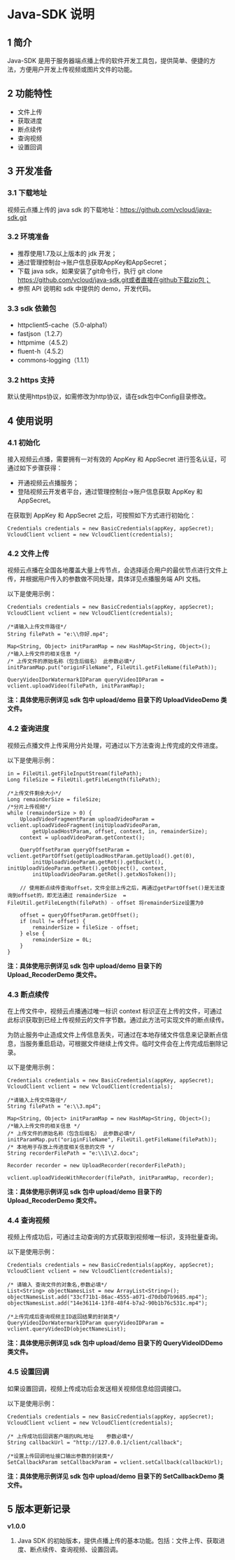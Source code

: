 
# Java-SDK 说明

## 1 简介

Java-SDK 是用于服务器端点播上传的软件开发工具包，提供简单、便捷的方法，方便用户开发上传视频或图片文件的功能。

## 2 功能特性

- 文件上传
- 获取进度
- 断点续传
- 查询视频
- 设置回调

## 3 开发准备

### 3.1 下载地址

视频云点播上传的 java sdk 的下载地址：https://github.com/vcloud/java-sdk.git

### 3.2 环境准备

- 推荐使用1.7及以上版本的 jdk 开发；
- 通过管理控制台->账户信息获取AppKey和AppSecret；
- 下载 java sdk，如果安装了git命令行，执行 git clone https://github.com/vcloud/java-sdk.git或者直接在github下载zip包；
- 参照 API 说明和 sdk 中提供的 demo，开发代码。

### 3.3 sdk 依赖包

- httpclient5-cache（5.0-alpha1）
- fastjson（1.2.7）
- httpmime（4.5.2）
- fluent-h（4.5.2）
- commons-logging（1.1.1）

### 3.2 https 支持

默认使用https协议，如需修改为http协议，请在sdk包中Config目录修改。

## 4 使用说明

### 4.1 初始化

接入视频云点播，需要拥有一对有效的 AppKey 和 AppSecret 进行签名认证，可通过如下步骤获得：

- 开通视频云点播服务；
- 登陆视频云开发者平台，通过管理控制台->账户信息获取 AppKey 和 AppSecret。

在获取到 AppKey 和 AppSecret 之后，可按照如下方式进行初始化：

	Credentials credentials = new BasicCredentials(appKey, appSecret);
	VcloudClient vclient = new VcloudClient(credentials);

### 4.2 文件上传

视频云点播在全国各地覆盖大量上传节点，会选择适合用户的最优节点进行文件上传，并根据用户传入的参数做不同处理，具体详见点播服务端 API 文档。

以下是使用示例：

	Credentials credentials = new BasicCredentials(appKey, appSecret);
	VcloudClient vclient = new VcloudClient(credentials);
	
	/*请输入上传文件路径*/
	String filePath = "e:\\你好.mp4";
	
	Map<String, Object> initParamMap = new HashMap<String, Object>();
	/*输入上传文件的相关信息 */
	/* 上传文件的原始名称（包含后缀名） 此参数必填*/
	initParamMap.put("originFileName", FileUtil.getFileName(filePath));
	
	QueryVideoIDorWatermarkIDParam queryVideoIDParam = vclient.uploadVideo(filePath, initParamMap);

**注：具体使用示例详见 sdk 包中 upload/demo 目录下的 UploadVideoDemo 类文件。**

### 4.2 查询进度

视频云点播文件上传采用分片处理，可通过以下方法查询上传完成的文件进度。

以下是使用示例：

	in = FileUtil.getFileInputStream(filePath);
	Long fileSize = FileUtil.getFileLength(filePath);
	
	/*上传文件剩余大小*/
	Long remainderSize = fileSize;
	/*分片上传视频*/
	while (remainderSize > 0) {
		UploadVideoFragmentParam uploadVideoParam = vclient.uploadVideoFragment(initUploadVideoParam, 
			getUploadHostParam, offset, context, in, remainderSize);
		context = uploadVideoParam.getContext();
	
		QueryOffsetParam queryOffsetParam = vclient.getPartOffset(getUploadHostParam.getUpload().get(0), 
			initUploadVideoParam.getRet().getBucket(), initUploadVideoParam.getRet().getObject(), context, 
			initUploadVideoParam.getRet().getxNosToken());
	
		// 使用断点续传查询offset，文件全部上传之后，再通过getPartOffset()是无法查询到offset的，即无法通过 remainderSize  = FileUtil.getFileLength(filePath) - offset 将remainderSize设置为0
	
		offset = queryOffsetParam.getOffset();
		if (null != offset) {
			remainderSize = fileSize - offset;
		} else {
			remainderSize = 0L;
		}
	}

**注：具体使用示例详见 sdk 包中 upload/demo 目录下的 Upload_RecoderDemo 类文件。**

### 4.3 断点续传

在上传文件中，视频云点播通过唯一标识 context 标识正在上传的文件，可通过此标识获取到已经上传视频云的文件字节数。通过此方法可实现文件的断点续传。

为防止服务中止造成文件上传信息丢失，可通过在本地存储文件信息来记录断点信息，当服务重启启动，可根据文件继续上传文件。临时文件会在上传完成后删除记录。

以下是使用示例：

	Credentials credentials = new BasicCredentials(appKey, appSecret);
	VcloudClient vclient = new VcloudClient(credentials);
	
	/*请输入上传文件路径*/
	String filePath = "e:\\3.mp4";
	
	Map<String, Object> initParamMap = new HashMap<String, Object>();
	/*输入上传文件的相关信息 */
	/* 上传文件的原始名称（包含后缀名） 此参数必填*/
	initParamMap.put("originFileName", FileUtil.getFileName(filePath));
	/* 本地用于存放上传进度相关信息的文件 */
	String recorderFilePath = "e:\\1\\2.docx";
		
	Recorder recorder = new UploadRecorder(recorderFilePath);

	vclient.uploadVideoWithRecorder(filePath, initParamMap, recorder);

**注：具体使用示例详见 sdk 包中 upload/demo 目录下的 Upload_RecoderDemo 类文件。**

### 4.4 查询视频

视频上传成功后，可通过主动查询的方式获取到视频唯一标识，支持批量查询。

以下是使用示例：

	Credentials credentials = new BasicCredentials(appKey, appSecret);
	VcloudClient vclient = new VcloudClient(credentials);
	
	/* 请输入 查询文件的对象名,参数必填*/
	List<String> objectNamesList = new ArrayList<String>();
	objectNamesList.add("33cf71b1-86ac-4555-a071-d70db07b9685.mp4");
	objectNamesList.add("14e36114-13f8-48f4-b7a2-90b1b76c531c.mp4");
	
	/*上传完成后查询视频主ID返回结果的封装类*/
	QueryVideoIDorWatermarkIDParam queryVideoIDParam = vclient.queryVideoID(objectNamesList);

**注：具体使用示例详见 sdk 包中 upload/demo 目录下的 QueryVideoIDDemo 类文件。**

### 4.5 设置回调

如果设置回调，视频上传成功后会发送相关视频信息给回调接口。

以下是使用示例：

	Credentials credentials = new BasicCredentials(appKey, appSecret);
	VcloudClient vclient = new VcloudClient(credentials);
	
	/* 上传成功后回调客户端的URL地址    参数必填*/
	String callbackUrl = "http://127.0.0.1/client/callback";
			
	/*设置上传回调地址接口输出参数的封装类*/
	SetCallbackParam setCallbackParam = vclient.setCallback(callbackUrl); 

**注：具体使用示例详见 sdk 包中 upload/demo 目录下的 SetCallbackDemo 类文件。**

## 5 版本更新记录

**v1.0.0**

1. Java SDK 的初始版本，提供点播上传的基本功能。包括：文件上传、获取进度、断点续传、查询视频、设置回调。

